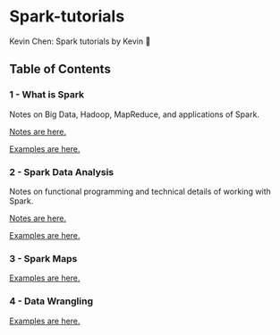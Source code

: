 # Spark-tutorials
Kevin Chen: Spark tutorials by Kevin :rocket:

## Table of Contents

### 1 - What is Spark 
Notes on Big Data, Hadoop, MapReduce, and applications of Spark.

[Notes are here.](https://github.com/pinglab-intern/Spark-tutorials/blob/master/1%20-%20What%20is%20Spark.md)

[Examples are here.](https://github.com/pinglab-intern/Spark-tutorials/blob/master/1_Hadoop%20MapReduce%20Example.ipynb)

### 2 - Spark Data Analysis
Notes on functional programming and technical details of working with Spark.

[Notes are here.](https://github.com/pinglab-intern/Spark-tutorials/blob/master/2%20-%20%20Spark%20Data%20Analysis.md)

[Examples are here.](https://github.com/pinglab-intern/Spark-tutorials/blob/master/2_Procedural%20Programming.ipynb)

### 3 - Spark Maps

[Examples are here.](https://github.com/pinglab-intern/Spark-tutorials/blob/master/3_Maps%20and%20Lazy%20Eval.ipynb)

### 4 - Data Wrangling

[Examples are here.](https://github.com/pinglab-intern/Spark-tutorials/blob/master/4_data_wrangling.ipynb)
